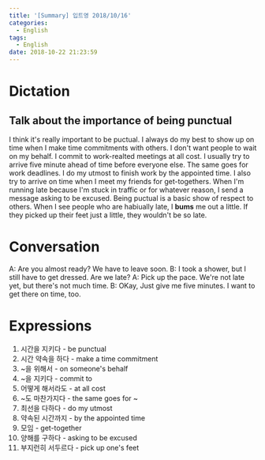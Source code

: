 ```yaml
---
title: '[Summary] 입트영 2018/10/16'
categories:
  - English
tags:
  - English
date: 2018-10-22 21:23:59
---
```


# Dictation

## Talk about the importance of being punctual

I think it's really important to be puctual. I always do my best to show up on time when I make time commitments with others. I don't want people to wait on my behalf. I commit to work-realted meetings at all cost. I usually try to arrive five minute ahead of time before everyone else. The same goes for work deadlines. I do my utmost to finish work by the appointed time. I also try to arrive on time when I meet my friends for get-togethers. When I'm running late because I'm stuck in traffic or for whatever reason, I send a message asking to be excused. Being puctual is a basic show of respect to others. When I see people who are habiually late, I **bums** me out a little. If they picked up their feet just a little, they wouldn't be so late.

# Conversation

A: Are you almost ready? We have to leave soon.
B: I took a shower, but I still have to get dressed. Are we late?
A: Pick up the pace. We're not late yet, but there's not much time.
B: OKay, Just give me five minutes. I want to get there on time, too.


# Expressions

1. 시간을 지키다 - be punctual
2. 시간 약속을 하다 - make a time commitment
3. ~을 위해서 - on someone's behalf
4. ~을 지키다 - commit to
5. 어떻게 해서라도 - at all cost
6. ~도 마찬가지다 - the same goes for ~
7. 최선을 다하다 - do my utmost
8. 약속된 시간까지 - by the appointed time
9. 모임 - get-together
10. 양해를 구하다 - asking to be excused
11. 부지런히 서두르다 - pick up one's feet